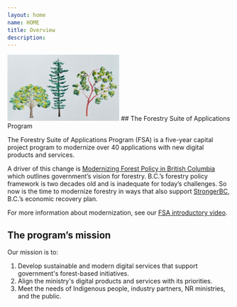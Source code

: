 ```yaml
---
layout: home
name: HOME
title: Overview
description:        
---
```



<img src="assets/images/slide1.png" alt="FSA" width="50%" height="60%">
## The Forestry Suite of Applications Program 

The Forestry Suite of Applications Program (FSA) is a five-year capital project program to modernize over 40 applications with new digital products and services. 

A driver of this change is [Modernizing Forest Policy in British Columbia](https://www2.gov.bc.ca/gov/content/industry/forestry/competitive-forest-industry) which outlines government’s vision for forestry. B.C.’s forestry policy framework is two decades old and is inadequate for today’s challenges. So now is the time to modernize forestry in ways that also support [StrongerBC](https://strongerbc.gov.bc.ca/), B.C.’s economic recovery plan. 

For more information about modernization, see our [FSA introductory video](https://www.youtube.com/watch?v=l7OSu6n_9EE). 

## The program’s mission 

Our mission is to: 
1. Develop sustainable and modern digital services that support government's forest-based initiatives. 
2. Align the ministry's digital products and services with its priorities. 
3. Meet the needs of Indigenous people, industry partners, NR ministries, and the public. 
